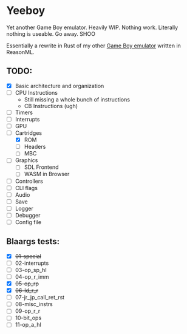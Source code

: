 # Yeeboy

Yet another Game Boy emulator.
Heavily WIP. Nothing work. Literally nothing is useable. Go away. SHOO

Essentially a rewrite in Rust of my other [Game Boy emulator](https://github.com/DuoSRX/yobml) written in ReasonML.

## TODO:

* [x] Basic architecture and organization
* [ ] CPU Instructions
  * Still missing a whole bunch of instructions
  * CB Instructions (ugh)
* [ ] Timers
* [ ] Interrupts
* [ ] GPU
* [ ] Cartridges
  * [x] ROM
  * [ ] Headers
  * [ ] MBC
* [ ] Graphics
  * [ ] SDL Frontend
  * [ ] WASM in Browser
* [ ] Controllers
* [ ] CLI flags
* [ ] Audio
* [ ] Save
* [ ] Logger
* [ ] Debugger
* [ ] Config file

## Blaargs tests:

* [x] ~~01-special~~
* [ ] 02-interrupts
* [ ] 03-op_sp_hl
* [ ] 04-op_r_imm
* [x] ~~05-op_rp~~
* [x] ~~06-ld_r_r~~
* [ ] 07-jr_jp_call_ret_rst
* [ ] 08-misc_instrs
* [ ] 09-op_r_r
* [ ] 10-bit_ops
* [ ] 11-op_a_hl